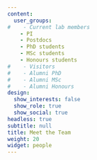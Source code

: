```yaml
---
content:
  user_groups:
#    - Current lab members
    - PI
    - Postdocs
    - PhD students
    - MSc students
    - Honours students
#    - Visitors
#    - Alumni PhD
#    - Alumni MSc
#    - Alumni Honours
design:
  show_interests: false
  show_role: true
  show_social: true
headless: true
subtitle: null
title: Meet the Team
weight: 20
widget: people
---
```

